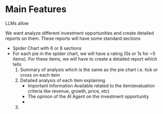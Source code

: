 # Main Features
LLMs allow


We want analyze different investment opportunities and create detailed reports on them. These reports will have some standard sections

- Spider Chart with 6 or 8 sections
- For each pie in the spider chart, we will have a rating (0s or 1s for ~5 items). For these items, we will have to
  create a detailed report which tells
    1. Summary of analysis which is the same as the pie chart i.e. tick or cross on each item
    2. Detailed analysis of each item explaining
        - Important Information Available related to the item(evaluation criteria like revenue, growth, price, etc)
        - The opinion of the AI Agent on the investment opportunity
        -
    3. 
